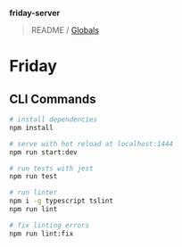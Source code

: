 **friday-server**

> README / [Globals](globals.md)

# Friday

## CLI Commands

``` bash
# install dependencies
npm install

# serve with hot reload at localhost:1444
npm run start:dev

# run tests with jest
npm run test

# run linter
npm i -g typescript tslint
npm run lint

# fix linting errors 
npm run lint:fix
```
